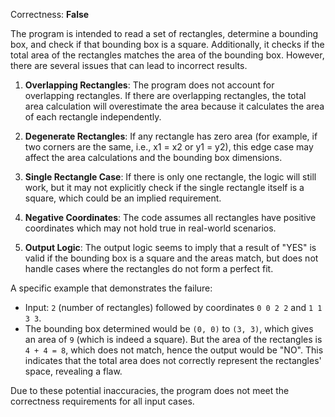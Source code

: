 Correctness: **False**

The program is intended to read a set of rectangles, determine a bounding box, and check if that bounding box is a square. Additionally, it checks if the total area of the rectangles matches the area of the bounding box. However, there are several issues that can lead to incorrect results.

1. **Overlapping Rectangles**: The program does not account for overlapping rectangles. If there are overlapping rectangles, the total area calculation will overestimate the area because it calculates the area of each rectangle independently.

2. **Degenerate Rectangles**: If any rectangle has zero area (for example, if two corners are the same, i.e., x1 = x2 or y1 = y2), this edge case may affect the area calculations and the bounding box dimensions.

3. **Single Rectangle Case**: If there is only one rectangle, the logic will still work, but it may not explicitly check if the single rectangle itself is a square, which could be an implied requirement.

4. **Negative Coordinates**: The code assumes all rectangles have positive coordinates which may not hold true in real-world scenarios.

5. **Output Logic**: The output logic seems to imply that a result of "YES" is valid if the bounding box is a square and the areas match, but does not handle cases where the rectangles do not form a perfect fit.

A specific example that demonstrates the failure:
- Input: `2` (number of rectangles) followed by coordinates `0 0 2 2` and `1 1 3 3`.
- The bounding box determined would be `(0, 0)` to `(3, 3)`, which gives an area of `9` (which is indeed a square). But the area of the rectangles is `4 + 4 = 8`, which does not match, hence the output would be "NO". This indicates that the total area does not correctly represent the rectangles' space, revealing a flaw.

Due to these potential inaccuracies, the program does not meet the correctness requirements for all input cases.